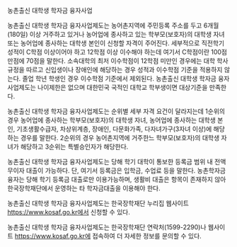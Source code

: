 농촌출신 대학생 학자금 융자사업

농촌출신 대학생 학자금 융자사업제도는 농어촌지역에 주민등록 주소를 두고 6개월(180일) 이상 거주하고 있거나 농어업에 종사하고 있는 학부모(보호자)의 대학생 자녀 또는 농어업에 종사하는 대학생 본인이 신청할 자격이 주어진다. 세부적으로 직전학기 성적이 C학점 이상이어야 하고 12학점 이상 이수해야 하는데 여기서 C학점이란 100점만점에 70점을 말한다. 소속대학의 최저 이수학점이 12학점 미만인 경우에는 대학 학사규정을 따르고 신입생이나 장애인에 해당하는 경우 성적과 이수학점 기준을 적용하지 않는다. 졸업 학년 학생인 경우 이수학점 기준에서 제외된다. 농촌출신 대학생 학자금 융자사업제도는 나이제한은 없으며 대한민국 국적인 대학교 학부생이면 대상기준을 만족한다.

농촌출신 대학생 학자금 융자사업제도는 순위별 세부 자격 요건이 달라지는데 1순위의 경우 농어업에 종사하는 학부모(보호자)의 대학생 자녀, 농어업에 종사하는 대학생 본인, 기초생활수급자, 차상위계층, 장애인, 다문화가족, 다자녀가구(3자녀 이상)에 해당하는 경우를 말한다. 2순위의 경우 농어촌지역에 거주한느 학부모(보호자)의 대학생 자녀가 해당하고 3순위는 특별승인자가 해당한다.

농촌출신 대학생 학자금 융자사업제도는 당해 학기 대학이 통보한 등록금 범위 내 전액 무이자 대출이 가능하다. 단, 여기서 등록금은 입학금, 수업료 등을 말한다. 농촌학자금융자는 당해 학기 등록금 대출로만 이용가능하며, 생활비 대출은 항목이 존재하지 않아 한국장학재단에서 운영하는 타 학자금대출을 이용해야 한다.

농촌출신 대학생 학자금 융자사업제도는 한국장학재단 누리집 웹사이트 https://www.kosaf.go.kr에서 신청할 수 있다.

농촌출신 대학생 학자금 융자사업제도는 한국장학재단 연락처(1599-2290)나 웹사이트 https://www.kosaf.go.kr에 접속하여 더 자세한 정보를 문의할 수 있다.